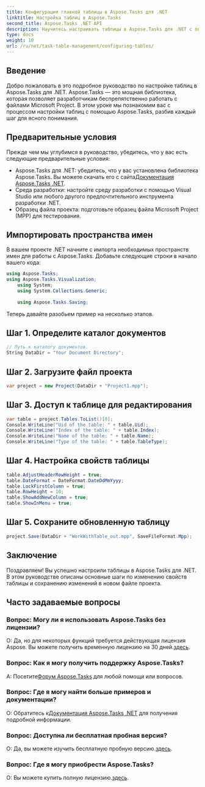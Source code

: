 ```yaml
---
title: Конфигурация главной таблицы в Aspose.Tasks для .NET
linktitle: Настройка таблиц в Aspose.Tasks
second_title: Aspose.Tasks .NET API
description: Научитесь настраивать таблицы в Aspose.Tasks для .NET с помощью этого пошагового руководства. Улучшите свой опыт управления проектами без особых усилий.
type: docs
weight: 10
url: /ru/net/task-table-management/configuring-tables/
---
```

## Введение
Добро пожаловать в это подробное руководство по настройке таблиц в Aspose.Tasks для .NET. Aspose.Tasks — это мощная библиотека, которая позволяет разработчикам беспрепятственно работать с файлами Microsoft Project. В этом уроке мы познакомим вас с процессом настройки таблиц с помощью Aspose.Tasks, разбив каждый шаг для ясного понимания.
## Предварительные условия
Прежде чем мы углубимся в руководство, убедитесь, что у вас есть следующие предварительные условия:
-  Aspose.Tasks для .NET: убедитесь, что у вас установлена библиотека Aspose.Tasks. Вы можете скачать его с сайта[Документация Aspose.Tasks .NET](https://reference.aspose.com/tasks/net/).
- Среда разработки: настройте среду разработки с помощью Visual Studio или любого другого предпочтительного инструмента разработки .NET.
- Образец файла проекта: подготовьте образец файла Microsoft Project (MPP) для тестирования.
## Импортировать пространства имен
В вашем проекте .NET начните с импорта необходимых пространств имен для работы с Aspose.Tasks. Добавьте следующие строки в начало вашего кода:
```csharp
using Aspose.Tasks;
using Aspose.Tasks.Visualization;
    using System;
    using System.Collections.Generic;
    
    using Aspose.Tasks.Saving;
```
Теперь давайте разобьем пример на несколько этапов.
## Шаг 1. Определите каталог документов
```csharp
// Путь к каталогу документов.
String DataDir = "Your Document Directory";
```
## Шаг 2. Загрузите файл проекта
```csharp
var project = new Project(DataDir + "Project1.mpp");
```
## Шаг 3. Доступ к таблице для редактирования
```csharp
var table = project.Tables.ToList()[0];
Console.WriteLine("Uid of the table: " + table.Uid);
Console.WriteLine("Index of the table: " + table.Index);
Console.WriteLine("Name of the table: " + table.Name);
Console.WriteLine("Type of the table: " + table.TableType);
```
## Шаг 4. Настройка свойств таблицы
```csharp
table.AdjustHeaderRowHeight = true;
table.DateFormat = DateFormat.DateDdMmYyyy;
table.LockFirstColumn = true;
table.RowHeight = 10;
table.ShowAddNewColumn = true;
table.ShowInMenu = true;
```
## Шаг 5. Сохраните обновленную таблицу
```csharp
project.Save(DataDir + "WorkWithTable_out.mpp", SaveFileFormat.Mpp);
```
## Заключение
Поздравляем! Вы успешно настроили таблицы в Aspose.Tasks для .NET. В этом руководстве описаны основные шаги по изменению свойств таблицы и сохранению изменений в новом файле проекта.
## Часто задаваемые вопросы
### Вопрос: Могу ли я использовать Aspose.Tasks без лицензии?
 О: Да, но для некоторых функций требуется действующая лицензия Aspose. Вы можете получить временную лицензию на 30 дней.[здесь](https://purchase.aspose.com/temporary-license/).
### Вопрос: Как я могу получить поддержку Aspose.Tasks?
 А: Посетите[Форум Aspose.Tasks](https://forum.aspose.com/c/tasks/15) для любой помощи или вопросов.
### Вопрос: Где я могу найти больше примеров и документации?
 О: Обратитесь к[Документация Aspose.Tasks .NET](https://reference.aspose.com/tasks/net/) для получения подробной информации.
### Вопрос: Доступна ли бесплатная пробная версия?
 О: Да, вы можете изучить бесплатную пробную версию.[здесь](https://releases.aspose.com/).
### Вопрос: Где я могу приобрести Aspose.Tasks?
 О: Вы можете купить полную лицензию.[здесь](https://purchase.aspose.com/buy).